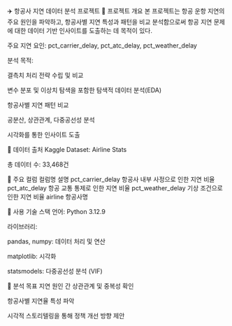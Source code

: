 ✈️ 항공사 지연 데이터 분석 프로젝트
📌 프로젝트 개요
본 프로젝트는 항공 운항 지연의 주요 원인을 파악하고, 항공사별 지연 특성과 패턴을 비교 분석함으로써 항공 지연 문제에 대한 데이터 기반 인사이트를 도출하는 데 목적이 있다.

주요 지연 요인:
pct_carrier_delay, pct_atc_delay, pct_weather_delay

분석 목적:

결측치 처리 전략 수립 및 비교

변수 분포 및 이상치 탐색을 포함한 탐색적 데이터 분석(EDA)

항공사별 지연 패턴 비교

공분산, 상관관계, 다중공선성 분석

시각화를 통한 인사이트 도출

📂 데이터 출처
Kaggle Dataset: Airline Stats

총 데이터 수: 33,468건

🔑 주요 컬럼
컬럼명 설명
pct_carrier_delay 항공사 내부 사정으로 인한 지연 비율
pct_atc_delay 항공 교통 통제로 인한 지연 비율
pct_weather_delay 기상 조건으로 인한 지연 비율
airline 항공사명

🧰 사용 기술 스택
언어: Python 3.12.9

라이브러리:

pandas, numpy: 데이터 처리 및 연산

matplotlib: 시각화

statsmodels: 다중공선성 분석 (VIF)

🎯 분석 목표
지연 원인 간 상관관계 및 중복성 확인

항공사별 지연율 특성 파악

시각적 스토리텔링을 통해 정책 개선 방향 제안
